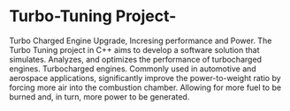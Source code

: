# Turbo-Tuning Project-
Turbo Charged Engine Upgrade, Incresing performance and Power.
The Turbo Tuning project in C++ aims to develop a software solution that simulates. 
Analyzes, and optimizes the performance of turbocharged engines. Turbocharged engines.
Commonly used in automotive and aerospace applications, significantly improve the power-to-weight ratio by forcing more air into the combustion chamber.
Allowing for more fuel to be burned and, in turn, more power to be generated.

